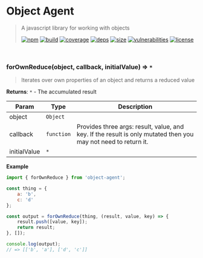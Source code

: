 # Object Agent

> A javascript library for working with objects
>
> [![npm][npm]][npm-url]
[![build][build]][build-url]
[![coverage][coverage]][coverage-url]
[![deps][deps]][deps-url]
[![size][size]][size-url]
[![vulnerabilities][vulnerabilities]][vulnerabilities-url]
[![license][license]][license-url]


<br><a name="forOwnReduce"></a>

### forOwnReduce(object, callback, initialValue) ⇒ <code>\*</code>
> Iterates over own properties of an object and returns a reduced value

**Returns**: <code>\*</code> - The accumulated result  

| Param | Type | Description |
| --- | --- | --- |
| object | <code>Object</code> |  |
| callback | <code>function</code> | Provides three args: result, value, and key. If the result is only mutated then you may not need to return it. |
| initialValue | <code>\*</code> |  |

**Example**  
``` javascriptimport { forOwnReduce } from 'object-agent';const thing = {    a: 'b',    c: 'd'};const output = forOwnReduce(thing, (result, value, key) => {    result.push([value, key]);    return result;}, []);console.log(output);// => [['b', 'a'], ['d', 'c']]```

[npm]: https://img.shields.io/npm/v/object-agent.svg
[npm-url]: https://npmjs.com/package/object-agent
[build]: https://travis-ci.org/DarrenPaulWright/object-agent.svg?branch&#x3D;master
[build-url]: https://travis-ci.org/DarrenPaulWright/object-agent
[coverage]: https://coveralls.io/repos/github/DarrenPaulWright/object-agent/badge.svg?branch&#x3D;master
[coverage-url]: https://coveralls.io/github/DarrenPaulWright/object-agent?branch&#x3D;master
[deps]: https://david-dm.org/darrenpaulwright/object-agent.svg
[deps-url]: https://david-dm.org/darrenpaulwright/object-agent
[size]: https://packagephobia.now.sh/badge?p&#x3D;object-agent
[size-url]: https://packagephobia.now.sh/result?p&#x3D;object-agent
[vulnerabilities]: https://snyk.io/test/github/DarrenPaulWright/object-agent/badge.svg?targetFile&#x3D;package.json
[vulnerabilities-url]: https://snyk.io/test/github/DarrenPaulWright/object-agent?targetFile&#x3D;package.json
[license]: https://img.shields.io/github/license/DarrenPaulWright/object-agent.svg
[license-url]: https://npmjs.com/package/object-agent/LICENSE.md
